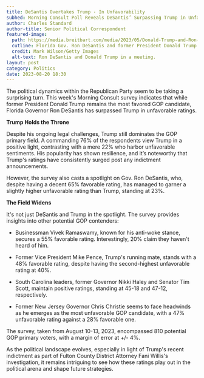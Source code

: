 ```yaml
---
title: DeSantis Overtakes Trump - In Unfavorability
subhed: Morning Consult Poll Reveals DeSantis’ Surpassing Trump in Unfavorable Ratings Amid GOP Primary Contenders
author: Charles Standard
author-title: Senior Political Correspondent
featured-image: 
  path: https://media.breitbart.com/media/2023/05/Donald-Trump-and-Ron-DeSantis-640x480.jpg
  cutline: Florida Gov. Ron DeSantis and former President Donald Trump in discussion.
  credit: Mark Wilson/Getty Images
  alt-text: Ron DeSantis and Donald Trump in a meeting.
layout: post
category: Politics
date: 2023-08-20 18:30
---
```


The political dynamics within the Republican Party seem to be taking a surprising turn. This week's Morning Consult survey indicates that while former President Donald Trump remains the most favored GOP candidate, Florida Governor Ron DeSantis has surpassed Trump in unfavorable ratings.

**Trump Holds the Throne**

Despite his ongoing legal challenges, Trump still dominates the GOP primary field. A commanding 76% of the respondents view Trump in a positive light, contrasting with a mere 22% who harbor unfavorable sentiments. His popularity has shown resilience, and it’s noteworthy that Trump's ratings have consistently surged post any indictment announcements.

However, the survey also casts a spotlight on Gov. Ron DeSantis, who, despite having a decent 65% favorable rating, has managed to garner a slightly higher unfavorable rating than Trump, standing at 23%.

**The Field Widens**

It's not just DeSantis and Trump in the spotlight. The survey provides insights into other potential GOP contenders:

- Businessman Vivek Ramaswamy, known for his anti-woke stance, secures a 55% favorable rating. Interestingly, 20% claim they haven't heard of him.
  
- Former Vice President Mike Pence, Trump's running mate, stands with a 48% favorable rating, despite having the second-highest unfavorable rating at 40%.

- South Carolina leaders, former Governor Nikki Haley and Senator Tim Scott, maintain positive ratings, standing at 45-18 and 47-12, respectively.

- Former New Jersey Governor Chris Christie seems to face headwinds as he emerges as the most unfavorable GOP candidate, with a 47% unfavorable rating against a 28% favorable one.

The survey, taken from August 10-13, 2023, encompassed 810 potential GOP primary voters, with a margin of error at +/- 4%.

As the political landscape evolves, especially in light of Trump's recent indictment as part of Fulton County District Attorney Fani Willis's investigation, it remains intriguing to see how these ratings play out in the political arena and shape future strategies.
